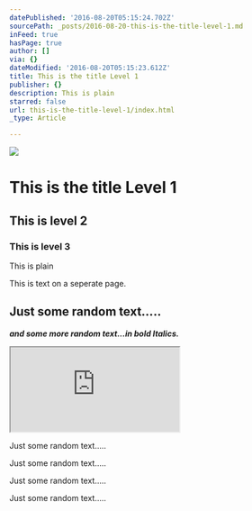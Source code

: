 ```yaml
---
datePublished: '2016-08-20T05:15:24.702Z'
sourcePath: _posts/2016-08-20-this-is-the-title-level-1.md
inFeed: true
hasPage: true
author: []
via: {}
dateModified: '2016-08-20T05:15:23.612Z'
title: This is the title Level 1
publisher: {}
description: This is plain
starred: false
url: this-is-the-title-level-1/index.html
_type: Article

---
```

![](https://the-grid-user-content.s3-us-west-2.amazonaws.com/22fbb5e7-4894-469e-9103-612fde311ec8.jpg)

# This is the title Level 1

## This is level 2

### This is level 3

This is plain

This is text on a seperate page.

## Just some random text.....

_**and some more random text...in bold Italics.**_

<iframe src="https://the-grid.github.io/ed-location/?latitude=20&amp;longitude=-35&amp;zoom=5" style=""></iframe>

Just some random text.....

Just some random text.....

Just some random text.....

Just some random text.....